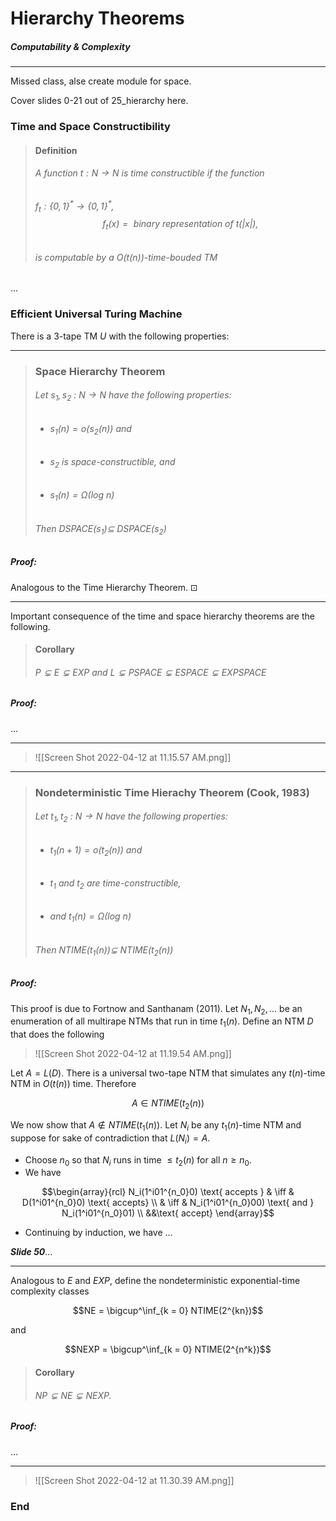 # Hierarchy Theorems
##### Computability & Complexity
---

Missed class, alse create module for space.

Cover slides 0-21 out of 25_hierarchy here.

### Time and Space Constructibility

>#### Definition
>###### A function $t: N \rightarrow N$ is time constructible if the function
>###### $f_t : \{0,1\}^* \rightarrow \{0,1\}^*$, $$f_t(x) = \text{ binary representation of } t(|x|),$$
>###### is computable by a $O(t(n))$-time-bouded TM

...

### Efficient Universal Turing Machine

There is a 3-tape TM $U$ with the following properties:



---
>### Space Hierarchy Theorem
>###### Let $s_1, s_2 \ : \ N \rightarrow N$ have the following properties:
>- ###### $s_1(n) = o(s_2(n))$ and
>- ###### $s_2$ is space-constructible, and
>- ###### $s_1(n) = \Omega(log \ n)$
>###### Then DSPACE$(s_1) \subseteq$ DSPACE$(s_2)$

##### Proof:

Analogous to the Time Hierarchy Theorem.
$\boxdot$

---

Important consequence of the time and space hierarchy theorems are the following.

>#### Corollary
>###### $P \subsetneq E \subsetneq EXP$ and $L \subsetneq PSPACE \subsetneq ESPACE \subsetneq EXPSPACE$

##### Proof:

...

---

>![[Screen Shot 2022-04-12 at 11.15.57 AM.png]]

---

>### Nondeterministic Time Hierachy Theorem (Cook, 1983)
>###### Let $t_1, t_2 \ : \ N \rightarrow N$ have the following properties:
>- ###### $t_1(n+1) = o(t_2(n))$ and
>- ###### $t_1$ and $t_2$ are time-constructible, 
>- ###### and $t_1(n) = \Omega(log \ n)$
>###### Then NTIME$(t_1(n)) \subsetneq$ NTIME$(t_2(n))$

##### Proof:

This proof is due to Fortnow and Santhanam (2011). Let $N_1, N_2, ...$ be an enumeration of all multirape NTMs that run in time $t_1(n)$. Define an NTM $D$ that does the following

>![[Screen Shot 2022-04-12 at 11.19.54 AM.png]]

Let $A = L(D)$. There is a universal two-tape NTM that simulates any $t(n)$-time NTM in $O(t(n))$ time. Therefore 

$$A \in NTIME(t_2(n))$$

We now show that $A \not \in NTIME(t_1(n))$. Let $N_i$ be any $t_1(n)$-time NTM and suppose for sake of contradiction that $L(N_i) = A$.

- Choose $n_0$ so that $N_i$ runs in time $\le t_2(n)$ for all $n \ge n_0$.
- We have 

$$\begin{array}{rcl}
N_i(1^i01^{n_0}0) \text{ accepts } & \iff & D(1^i01^{n_0}0) \text{ accepts} \\
& \iff & N_i(1^i01^{n_0}00) \text{ and } N_i(1^i01^{n_0}01) \\ 
&&\text{ accept}
\end{array}$$

- Continuing by induction, we have ...

___Slide 50___...

---

Analogous to $E$ and $EXP$, define the nondeterministic exponential-time complexity classes

$$NE = \bigcup^\inf_{k = 0} NTIME(2^{kn})$$

and

$$NEXP = \bigcup^\inf_{k = 0} NTIME(2^{n^k})$$

>#### Corollary
>###### $NP \subsetneq NE \subsetneq NEXP$.

##### Proof: 

...

---

>![[Screen Shot 2022-04-12 at 11.30.39 AM.png]]

### End